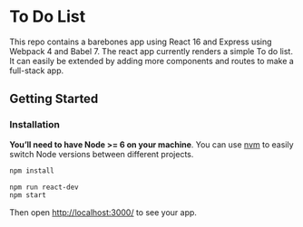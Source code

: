 # To Do List
This repo contains a barebones app using React 16 and Express using Webpack 4 and Babel 7. The react app currently renders a simple To do list. It can easily be extended by adding more components and routes to make a full-stack app.

## Getting Started

### Installation

**You’ll need to have Node >= 6 on your machine**. You can use [nvm](https://github.com/creationix/nvm#installation) to easily switch Node versions between different projects.

```sh
npm install
```

```sh
npm run react-dev
npm start
```

Then open [http://localhost:3000/](http://localhost:3000/) to see your app.<br>
